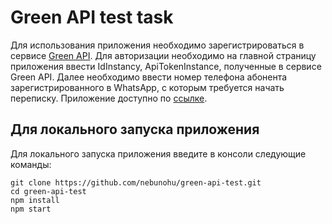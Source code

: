 # Green API test task

Для использования приложения необходимо зарегистрироваться в сервисе [Green API](https://green-api.com). Для авторизации необходимо на главной страницу приложения ввести IdInstancу, ApiTokenInstance, полученные в сервисе Green API. Далее необходимо ввести номер телефона абонента зарегистрированного в WhatsApp, с которым требуется начать переписку. Приложение доступно по [ссылке](https://nebunohu.github.io/green-api-test/).

## Для локального запуска приложения
Для локального запуска приложения введите в консоли следующие команды:<br>

`git clone https://github.com/nebunohu/green-api-test.git`<br>
`cd green-api-test`<br>
`npm install`<br>
`npm start`<br>
